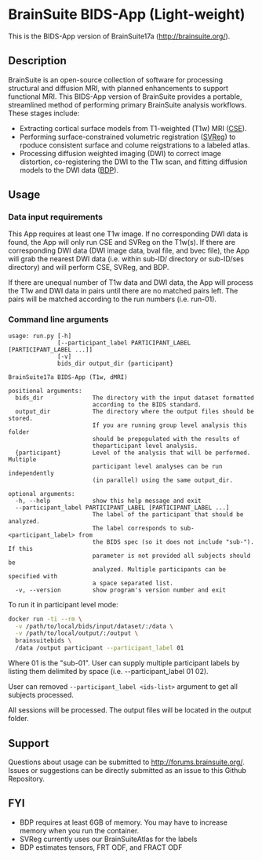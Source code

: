 # BrainSuite BIDS-App (Light-weight)
This is the BIDS-App version of BrainSuite17a (http://brainsuite.org/). 

## Description
BrainSuite is an open-source collection of software for processing structural and diffusion MRI, with planned enhancements to support functional MRI. This BIDS-App version of BrainSuite provides a portable, streamlined method of performing primary BrainSuite analysis workflows. 
These stages include: 
* Extracting cortical surface models from T1-weighted (T1w) MRI ([CSE](http://brainsuite.org/processing/surfaceextraction/)).
* Performing surface-constrained volumetric registration ([SVReg](http://brainsuite.org/processing/svreg/)) to rpoduce consistent surface and colume reigstrations to a labeled atlas.
* Processing diffusion weighted imaging (DWI) to correct image distortion, co-registering the DWI to the T1w scan, and fitting diffusion models to the DWI data ([BDP](http://brainsuite.org/processing/diffusion/)). 

## Usage
### Data input requirements
This App requires at least one T1w image. If no corresponding DWI data is found, the App will only run CSE and SVReg on the T1w(s). If there are corresponding DWI data (DWI image data, bval file, and bvec file), the App will grab the nearest DWI data (i.e. within sub-ID/ directory or sub-ID/ses directory) and will perform CSE, SVReg, and BDP. 

If there are unequal number of T1w data and DWI data, the App will process the T1w and DWI data in pairs until there are no matched pairs left. The pairs will be matched according to the run numbers (i.e. run-01). 

### Command line arguments
```
usage: run.py [-h]
              [--participant_label PARTICIPANT_LABEL [PARTICIPANT_LABEL ...]]
              [-v]
              bids_dir output_dir {participant}

BrainSuite17a BIDS-App (T1w, dMRI)

positional arguments:
  bids_dir              The directory with the input dataset formatted
                        according to the BIDS standard.
  output_dir            The directory where the output files should be stored.
                        If you are running group level analysis this folder
                        should be prepopulated with the results of
                        theparticipant level analysis.
  {participant}         Level of the analysis that will be performed. Multiple
                        participant level analyses can be run independently
                        (in parallel) using the same output_dir.

optional arguments:
  -h, --help            show this help message and exit
  --participant_label PARTICIPANT_LABEL [PARTICIPANT_LABEL ...]
                        The label of the participant that should be analyzed.
                        The label corresponds to sub-<participant_label> from
                        the BIDS spec (so it does not include "sub-"). If this
                        parameter is not provided all subjects should be
                        analyzed. Multiple participants can be specified with
                        a space separated list.
  -v, --version         show program's version number and exit
```
To run it in participant level mode:
```bash
docker run -ti --rm \
  -v /path/to/local/bids/input/dataset/:/data \
  -v /path/to/local/output/:/output \
  brainsuitebids \
  /data /output participant --participant_label 01
```
Where 01 is the "sub-01". User can supply multiple participant labels by listing them delimited by space (i.e. --participant_label 01 02).

User can removed ``` --participant_label <ids-list> ``` argument to get all subjects processed. 

All sessions will be processed. The output files will be located in the output folder.

## Support
Questions about usage can be submitted to http://forums.brainsuite.org/. 
Issues or suggestions can be directly submitted as an issue to this Github Repository.

## FYI
* BDP requires at least 6GB of memory. You may have to increase memory when you run the container. 
* SVReg currently uses our BrainSuiteAtlas for the labels
* BDP estimates tensors, FRT ODF, and FRACT ODF
